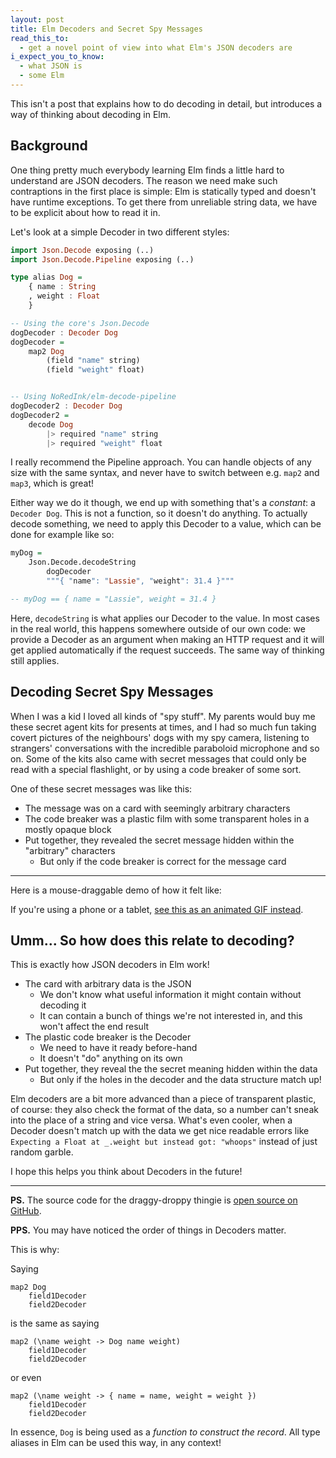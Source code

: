 ```yaml
---
layout: post
title: Elm Decoders and Secret Spy Messages
read_this_to:
  - get a novel point of view into what Elm's JSON decoders are
i_expect_you_to_know:
  - what JSON is
  - some Elm
---
```


This isn't a post that explains how to do decoding in detail, but introduces a way of thinking about decoding in Elm.

## Background

One thing pretty much everybody learning Elm finds a little hard to understand are JSON decoders. The reason we need make such contraptions in the first place is simple: Elm is statically typed and doesn't have runtime exceptions. To get there from unreliable string data, we have to be explicit about how to read it in.

Let's look at a simple Decoder in two different styles:

```haskell
import Json.Decode exposing (..)
import Json.Decode.Pipeline exposing (..)

type alias Dog =
    { name : String
    , weight : Float
    }

-- Using the core's Json.Decode
dogDecoder : Decoder Dog
dogDecoder =
    map2 Dog
        (field "name" string)
        (field "weight" float)


-- Using NoRedInk/elm-decode-pipeline
dogDecoder2 : Decoder Dog
dogDecoder2 =
    decode Dog
        |> required "name" string
        |> required "weight" float
```

I really recommend the Pipeline approach. You can handle objects of any size with the same syntax, and never have to switch between e.g. `map2` and `map3`, which is great!

Either way we do it though, we end up with something that's a _constant_: a `Decoder Dog`. This is not a function, so it doesn't do anything. To actually decode something, we need to apply this Decoder to a value, which can be done for example like so:

```haskell
myDog =
    Json.Decode.decodeString
        dogDecoder
        """{ "name": "Lassie", "weight": 31.4 }"""

-- myDog == { name = "Lassie", weight = 31.4 }
```

Here, `decodeString` is what applies our Decoder to the value. In most cases in the real world, this happens somewhere outside of our own code: we provide a Decoder as an argument when making an HTTP request and it will get applied automatically if the request succeeds. The same way of thinking still applies.


## Decoding Secret Spy Messages

When I was a kid I loved all kinds of "spy stuff". My parents would buy me these secret agent kits for presents at times, and I had so much fun taking covert pictures of the neighbours' dogs with my spy camera, listening to strangers' conversations with the incredible paraboloid microphone and so on. Some of the kits also came with secret messages that could only be read with a special flashlight, or by using a code breaker of some sort.

One of these secret messages was like this:

- The message was on a card with seemingly arbitrary characters
- The code breaker was a plastic film with some transparent holes in a mostly opaque block
- Put together, they revealed the secret message hidden within the "arbitrary" characters
  - But only if the code breaker is correct for the message card

---

Here is a mouse-draggable demo of how it felt like:

<div id="secretmsg"></div>
<script src="/js/secretmsg.js"></script>
<script>
Elm.SecretMessage.embed(document.getElementById('secretmsg'));
</script>

If you're using a phone or a tablet, [see this as an animated GIF instead](/img/secretmsg.gif).


## Umm... So how does this relate to decoding?

This is exactly how JSON decoders in Elm work!

- The card with arbitrary data is the JSON
  - We don't know what useful information it might contain without decoding it
  - It can contain a bunch of things we're not interested in, and this won't affect the end result
- The plastic code breaker is the Decoder
  - We need to have it ready before-hand
  - It doesn't "do" anything on its own
- Put together, they reveal the the secret meaning hidden within the data
  - But only if the holes in the decoder and the data structure match up!


Elm decoders are a bit more advanced than a piece of transparent plastic, of course: they also check the format of the data, so a number can't sneak into the place of a string and vice versa. What's even cooler, when a Decoder doesn't match up with the data we get nice readable errors like `Expecting a Float at _.weight but instead got: "whoops"` instead of just random garble.


I hope this helps you think about Decoders in the future!

---

**PS.** The source code for the draggy-droppy thingie is [open source on GitHub](https://github.com/ohanhi/secret-message).


**PPS.** You may have noticed the order of things in Decoders matter.

This is why:


Saying

```
map2 Dog
    field1Decoder
    field2Decoder
```

is the same as saying

```
map2 (\name weight -> Dog name weight)
    field1Decoder
    field2Decoder
```

or even

```
map2 (\name weight -> { name = name, weight = weight })
    field1Decoder
    field2Decoder
```

In essence, `Dog` is being used as a _function to construct the record_. All type aliases in Elm can be used this way, in any context!
